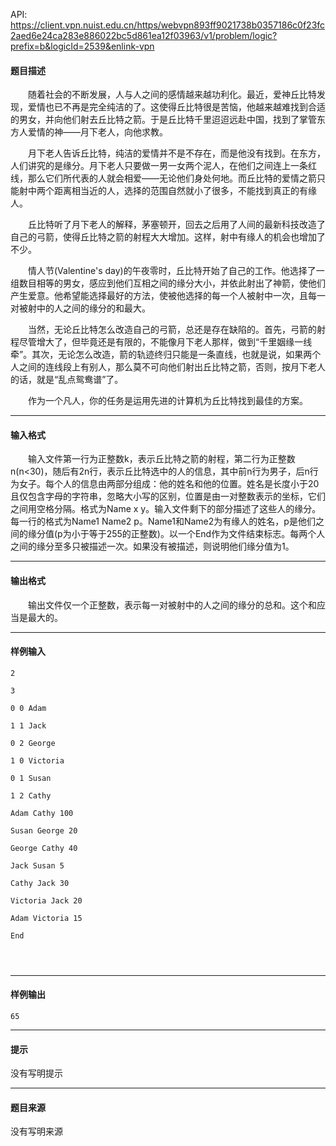 API: https://client.vpn.nuist.edu.cn/https/webvpn893ff9021738b0357186c0f23fc2aed6e24ca283e886022bc5d861ea12f03963/v1/problem/logic?prefix=b&logicId=2539&enlink-vpn

#### 题目描述

　　随着社会的不断发展，人与人之间的感情越来越功利化。最近，爱神丘比特发现，爱情也已不再是完全纯洁的了。这使得丘比特很是苦恼，他越来越难找到合适的男女，并向他们射去丘比特之箭。于是丘比特千里迢迢远赴中国，找到了掌管东方人爱情的神——月下老人，向他求教。

　　月下老人告诉丘比特，纯洁的爱情并不是不存在，而是他没有找到。在东方，人们讲究的是缘分。月下老人只要做一男一女两个泥人，在他们之间连上一条红线，那么它们所代表的人就会相爱——无论他们身处何地。而丘比特的爱情之箭只能射中两个距离相当近的人，选择的范围自然就小了很多，不能找到真正的有缘人。

　　丘比特听了月下老人的解释，茅塞顿开，回去之后用了人间的最新科技改造了自己的弓箭，使得丘比特之箭的射程大大增加。这样，射中有缘人的机会也增加了不少。

　　情人节(Valentine's day)的午夜零时，丘比特开始了自己的工作。他选择了一组数目相等的男女，感应到他们互相之间的缘分大小，并依此射出了神箭，使他们产生爱意。他希望能选择最好的方法，使被他选择的每一个人被射中一次，且每一对被射中的人之间的缘分的和最大。

　　当然，无论丘比特怎么改造自己的弓箭，总还是存在缺陷的。首先，弓箭的射程尽管增大了，但毕竟还是有限的，不能像月下老人那样，做到“千里姻缘一线牵”。其次，无论怎么改造，箭的轨迹终归只能是一条直线，也就是说，如果两个人之间的连线段上有别人，那么莫不可向他们射出丘比特之箭，否则，按月下老人的话，就是“乱点鸳鸯谱”了。

　　作为一个凡人，你的任务是运用先进的计算机为丘比特找到最佳的方案。

---

#### 输入格式

　　输入文件第一行为正整数k，表示丘比特之箭的射程，第二行为正整数n(n<30)，随后有2n行，表示丘比特选中的人的信息，其中前n行为男子，后n行为女子。每个人的信息由两部分组成：他的姓名和他的位置。姓名是长度小于20且仅包含字母的字符串，忽略大小写的区别，位置是由一对整数表示的坐标，它们之间用空格分隔。格式为Name x y。输入文件剩下的部分描述了这些人的缘分。每一行的格式为Name1 Name2 p。Name1和Name2为有缘人的姓名，p是他们之间的缘分值(p为小于等于255的正整数)。以一个End作为文件结束标志。每两个人之间的缘分至多只被描述一次。如果没有被描述，则说明他们缘分值为1。

---

#### 输出格式

　　输出文件仅一个正整数，表示每一对被射中的人之间的缘分的总和。这个和应当是最大的。

---

#### 样例输入
```
2

3

0 0 Adam

1 1 Jack

0 2 George

1 0 Victoria

0 1 Susan

1 2 Cathy

Adam Cathy 100

Susan George 20

George Cathy 40

Jack Susan 5

Cathy Jack 30

Victoria Jack 20

Adam Victoria 15

End

 


```

---

#### 样例输出
```
65

```

---

#### 提示

没有写明提示

---

#### 题目来源

没有写明来源